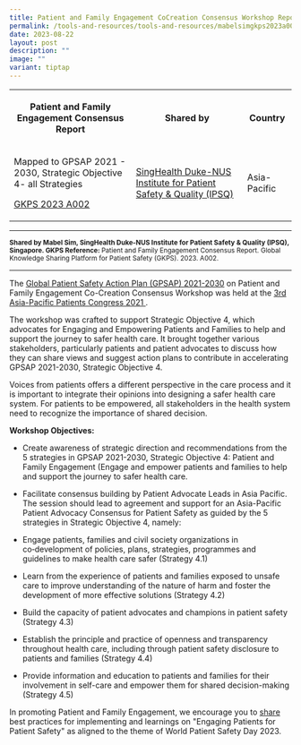 ```yaml
---
title: Patient and Family Engagement CoCreation Consensus Workshop Report
permalink: /tools-and-resources/tools-and-resources/mabelsimgkps2023a002/
date: 2023-08-22
layout: post
description: ""
image: ""
variant: tiptap
---
```

<table>
<tbody>
<tr>
<th rowspan="1" colspan="1">
<p>Patient and Family Engagement Consensus Report</p>
</th>
<th rowspan="1" colspan="1">
<p>Shared by</p>
</th>
<th rowspan="1" colspan="1">
<p>Country</p>
</th>
</tr>
<tr>
<td rowspan="1" colspan="1">
<p>Mapped to GPSAP 2021 - 2030, Strategic Objective 4- all Strategies</p>
<p><a href="/files/gkps_2023-a002.pdf" rel="noopener noreferrer nofollow" target="_blank">GKPS 2023 A002</a>
</p>
</td>
<td rowspan="1" colspan="1">
<p><a href="https://www.singhealthdukenus.com.sg/ipsq/" rel="noopener noreferrer nofollow" target="_blank">SingHealth Duke-NUS Institute for Patient Safety &amp; Quality (IPSQ)</a>
</p>
</td>
<td rowspan="1" colspan="1">
<p>Asia-Pacific</p>
</td>
</tr>
</tbody>
</table>
<hr>
<p><strong><sub>Shared by Mabel Sim, SingHealth Duke-NUS Institute for Patient Safety &amp; Quality (IPSQ), Singapore. GKPS Reference: </sub></strong><sub>Patient and Family Engagement Consensus Report. Global Knowledge Sharing Platform for Patient Safety (GKPS). 2023. A002.</sub>
</p>
<hr>
<p>The <a href="https://www.who.int/teams/integrated-health-services/patient-safety/policy/global-patient-safety-action-plan" rel="noopener noreferrer nofollow" target="_blank">Global Patient Safety Action Plan (GPSAP) 2021-2030</a> on
Patient and Family Engagement Co-Creation Consensus Workshop was held at
the <a href="https://www.iapo.org.uk/asia-pacific-patients-congress" rel="noopener noreferrer nofollow" target="_blank">3rd Asia-Pacific Patients Congress 2021 </a>.</p>
<p>The workshop was crafted to support Strategic Objective 4, which advocates
for Engaging and Empowering Patients and Families to help and support the
journey to safer health care. It brought together various stakeholders,
particularly patients and patient advocates to discuss how they can share
views and suggest action plans to contribute in accelerating GPSAP 2021-2030,
Strategic Objective 4.</p>
<p>Voices from patients offers a different perspective in the care process
and it is important to integrate their opinions into designing a safer
health care system. For patients to be empowered, all stakeholders in the
health system need to recognize the importance of shared decision.</p>
<p><strong>Workshop Objectives:</strong>
</p>
<ul data-tight="true" class="tight">
<li>
<p>Create awareness of strategic direction and recommendations from the 5
strategies in GPSAP 2021-2030, Strategic Objective 4: Patient and Family
Engagement (Engage and empower patients and families to help and support
the journey to safer health care.</p>
</li>
<li>
<p>Facilitate consensus building by Patient Advocate Leads in Asia Pacific.
The session should lead to agreement and support for an Asia-Pacific Patient
Advocacy Consensus for Patient Safety as guided by the 5 strategies in
Strategic Objective 4, namely:</p>
</li>
<li>
<p>Engage patients, families and civil society organizations in co‑development
of policies, plans, strategies, programmes and guidelines to make health
care safer (Strategy 4.1)</p>
</li>
<li>
<p>Learn from the experience of patients and families exposed to unsafe care
to improve understanding of the nature of harm and foster the development
of more effective solutions (Strategy 4.2)</p>
</li>
<li>
<p>Build the capacity of patient advocates and champions in patient safety
(Strategy 4.3)</p>
</li>
<li>
<p>Establish the principle and practice of openness and transparency throughout
health care, including through patient safety disclosure to patients and
families (Strategy 4.4)</p>
</li>
<li>
<p>Provide information and education to patients and families for their involvement
in self-care and empower them for shared decision-making (Strategy 4.5)</p>
</li>
</ul>
<p>In promoting Patient and Family Engagement, we encourage you to <a href="https://for.sg/engagingpatientsforpatientsafetywpsd2023" rel="noopener noreferrer nofollow" target="_blank">share</a> best
practices for implementing and learnings on "Engaging Patients for Patient
Safety" as aligned to the theme of World Patient Safety Day 2023.</p>